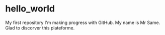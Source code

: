 # hello_world
My first repository
I'm making progress with GitHub. My name is Mr Same. Glad to discorver this plateforme.
